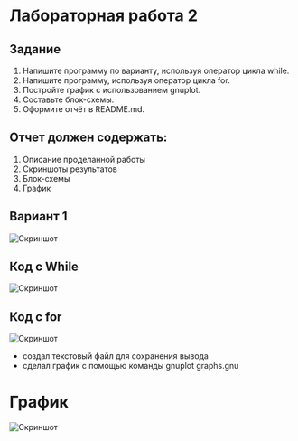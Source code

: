 # Лабораторная работа 2
## Задание 
1. Напишите программу по варианту, используя оператор цикла while.
2. Напишите программу, используя оператор цикла for.
3. Постройте график с использованием gnuplot.
4. Составьте блок-схемы.
5. Оформите отчёт в README.md. 
## Отчет должен содержать:
1. Описание проделанной работы
2. Скриншоты результатов
3. Блок-схемы
4. График 

## Вариант 1
![Скриншот](pict/02.png)

## Код с While
![Скриншот](pict/03.png)

## Код с for
![Скриншот](pict/04.png)

- создал текстовый файл для сохранения вывода
- сделал график с помощью команды gnuplot graphs.gnu

# График
![Скриншот](pict/01.png)
